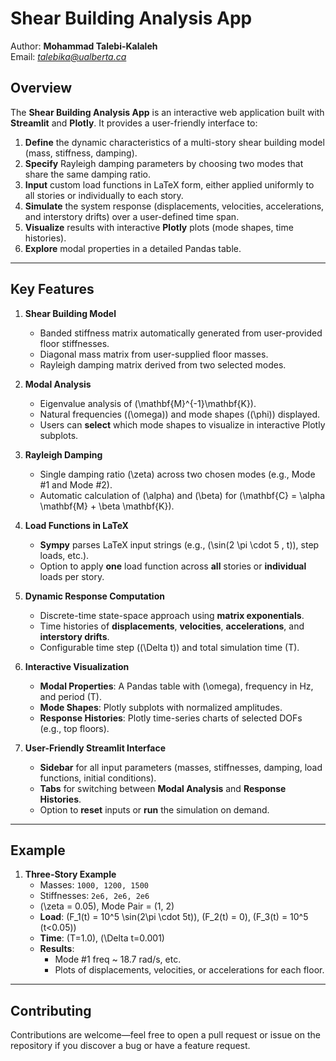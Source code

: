 # Shear Building Analysis App

Author: **Mohammad Talebi-Kalaleh**  
Email: *<talebika@ualberta.ca>*

## Overview

The **Shear Building Analysis App** is an interactive web application built with **Streamlit** and **Plotly**. It provides a user-friendly interface to:

1. **Define** the dynamic characteristics of a multi-story shear building model (mass, stiffness, damping).  
2. **Specify** Rayleigh damping parameters by choosing two modes that share the same damping ratio.  
3. **Input** custom load functions in LaTeX form, either applied uniformly to all stories or individually to each story.  
4. **Simulate** the system response (displacements, velocities, accelerations, and interstory drifts) over a user-defined time span.  
5. **Visualize** results with interactive **Plotly** plots (mode shapes, time histories).  
6. **Explore** modal properties in a detailed Pandas table.

---

## Key Features

1. **Shear Building Model**  
   - Banded stiffness matrix automatically generated from user-provided floor stiffnesses.  
   - Diagonal mass matrix from user-supplied floor masses.  
   - Rayleigh damping matrix derived from two selected modes.

2. **Modal Analysis**  
   - Eigenvalue analysis of \(\mathbf{M}^{-1}\mathbf{K}\).  
   - Natural frequencies (\(\omega\)) and mode shapes (\(\phi\)) displayed.  
   - Users can **select** which mode shapes to visualize in interactive Plotly subplots.

3. **Rayleigh Damping**  
   - Single damping ratio \(\zeta\) across two chosen modes (e.g., Mode #1 and Mode #2).  
   - Automatic calculation of \(\alpha\) and \(\beta\) for \(\mathbf{C} = \alpha \mathbf{M} + \beta \mathbf{K}\).

4. **Load Functions in LaTeX**  
   - **Sympy** parses LaTeX input strings (e.g., \(\sin(2 \pi \cdot 5 \, t)\), step loads, etc.).  
   - Option to apply **one** load function across **all** stories or **individual** loads per story.

5. **Dynamic Response Computation**  
   - Discrete-time state-space approach using **matrix exponentials**.  
   - Time histories of **displacements**, **velocities**, **accelerations**, and **interstory drifts**.  
   - Configurable time step (\(\Delta t\)) and total simulation time \(T\).

6. **Interactive Visualization**  
   - **Modal Properties**: A Pandas table with \(\omega\), frequency in Hz, and period \(T\).  
   - **Mode Shapes**: Plotly subplots with normalized amplitudes.  
   - **Response Histories**: Plotly time-series charts of selected DOFs (e.g., top floors).

7. **User-Friendly Streamlit Interface**  
   - **Sidebar** for all input parameters (masses, stiffnesses, damping, load functions, initial conditions).  
   - **Tabs** for switching between **Modal Analysis** and **Response Histories**.  
   - Option to **reset** inputs or **run** the simulation on demand.

---

## Example

1. **Three-Story Example**  
   - Masses: `1000, 1200, 1500`  
   - Stiffnesses: `2e6, 2e6, 2e6`  
   - \(\zeta = 0.05\), Mode Pair = (1, 2)  
   - **Load**: \(F_1(t) = 10^5 \sin(2\pi \cdot 5t)\), \(F_2(t) = 0\), \(F_3(t) = 10^5 (t<0.05)\)  
   - **Time**: \(T=1.0\), \(\Delta t=0.001\)  
   - **Results**:  
     - Mode #1 freq ~ 18.7 rad/s, etc.  
     - Plots of displacements, velocities, or accelerations for each floor.

---

## Contributing

Contributions are welcome—feel free to open a pull request or issue on the repository if you discover a bug or have a feature request.
